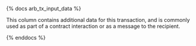 {% docs arb_tx_input_data %}

This column contains additional data for this transaction, and is commonly used as part of a contract interaction or as a message to the recipient.  

{% enddocs %}